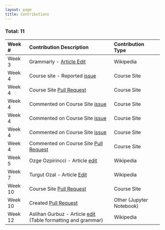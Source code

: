 ```yaml
---
layout: page
title: Contributions
---
```


### Total: 11

| Week # | Contribution Description | Contribution Type |
| :------------- | :------------- | :------- |
| Week 3  | Grammarly - [Article Edit](https://en.wikipedia.org/wiki/Special:Contributions/Celina725)  | Wikipedia |
| Week 4  | Course site - Reported [issue](https://github.com/joannakl/cs480_s18/issues/13) | Course Site |
| Week 4  | Course Site [Pull Request](https://github.com/joannakl/cs480_s18/pull/49)  | Course Site |
| Week 4  | Commented on Course Site [issue](https://github.com/joannakl/cs480_s18/issues/17)  | Course Site |
| Week 4  | Commented on Course Site [issue](https://github.com/joannakl/cs480_s18/issues/25) | Course Site |
| Week 4  | Commented on Course Site [issue](https://github.com/joannakl/cs480_s18/issues/27) | Course Site |
| Week 4  | Commented on Course Site [Pull Request](https://github.com/joannakl/cs480_s18/pull/75) | Course Site |
| Week 5  | Ozge Ozpirincci - Article [edit](https://en.wikipedia.org/wiki/Special:Contributions/Celina725) | Wikipedia |
| Week 7 | Turgut Ozal - Article [Edit](https://en.wikipedia.org/wiki/Special:Contributions/Celina725) | Wikipedia |
| Week 10 | Course Site [Pull Request](https://github.com/joannakl/cs480_s18/pull/109)  | Course Site |
| Week 10 | Created [Pull Request](https://github.com/jupyter/notebook/pull/3511) | Other (Jupyter Notebook) |
| Week 12 | Aslihan Gurbuz - Article [edit](https://en.wikipedia.org/w/index.php?title=Asl%C4%B1han_G%C3%BCrb%C3%BCz&diff=prev&oldid=837624979) (Table formatting and grammar) | Wikipedia |
